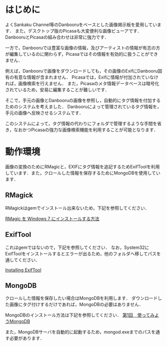 # はじめに
よくSankaku Channel等のDanbooruをベースとした画像掲示板を愛用しています．
また，デスクトップ版のPicasaも大変便利な画像ビューアです．
DanbooruとPicasaの組み合わせは非常に強力です．

一方で，Danbooruでは豊富な画像の情報，及びアーティストの情報が有志の方が編集しているのに関わらず，Picasaではその情報を有効的に扱うことができません．

例えば，Danbooruで画像をダウンロードしても，その画像のExifにDanbooru固有の有意な情報が含まれません．
Picasaでは，Exifに情報が付加されていなければ，画像検索を行えません．
また，Picasaのメタ情報データベースは暗号化されているため，安易に編集することが難しいです．

そこで，手元の画像とDanbooruの画像を参照し，自動的にタグ情報を付加するためのシステムを考えました．
Danbooruによって管理されているタグ情報を，手元の画像へ反映させるシステムです．

このシステムによって，タグ情報の代わりにフォルダで管理するような手間を省き，なおかつPicasaの強力な画像検索機能を利用することが可能となります．

# 動作環境
画像の変換のためにRMagicと，EXIFにタグ情報を追記するためExifToolを利用しています．また，クロールした情報を保存するためにMongoDBを使用しています．

## RMagick
RMagickはgemでインストール出来ないため，下記を参照してください．

[RMagic を Windows 7 にインストールする方法](http://www.ownway.info/Ruby/index.php?rmagick%2Fhowtoinstall%2Fwindows)

## ExifTool
これはgemではないので，下記を参照してください．
なお，System32にExifToolをインストールするとエラーが出るため，他のフォルダへ移してパスを通してください．

[Installing ExifTool](http://www.sno.phy.queensu.ca/~phil/exiftool/install.html#Windows)

## MongoDB
クロールした情報を保存したい場合はMongoDBを利用します．
ダウンロードした画像にタグ付けするだけであれば，MongoDBの必要はありません．

MongoDBのインストール方法は下記を参照してください．
[第1回　使ってみようMongoDB](http://gihyo.jp/dev/serial/01/mongodb/0001?page=3)

また，MongoDBサーバを自動的に起動するため，mongod.exeまでのパスを通す必要があります．